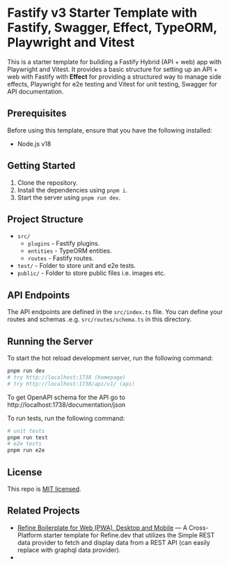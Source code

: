 # Fastify v3 Starter Template with Fastify, Swagger, Effect, TypeORM, Playwright and Vitest

This is a starter template for building a Fastify Hybrid (API + web) app with Playwright and Vitest. It provides a basic structure for setting up an API + web with Fastify with **Effect** for providing a structured way to manage side effects, Playwright for e2e testing and Vitest for unit testing, Swagger for API documentation.

## Prerequisites

Before using this template, ensure that you have the following installed:

- Node.js v18

## Getting Started

1. Clone the repository.
2. Install the dependencies using `pnpm i`.
3. Start the server using `pnpm run dev`.

## Project Structure

- `src/`
  - `plugins` - Fastify plugins.
  - `entities` - TypeORM entities.
  - `routes` - Fastify routes.
- `test/` - Folder to store unit and e2e tests.
- `public/` - Folder to store public files i.e. images etc.

## API Endpoints

The API endpoints are defined in the `src/index.ts` file. You can define your routes and schemas .e.g. `src/routes/schema.ts` in this directory.

## Running the Server

To start the hot reload development server, run the following command:

```bash
pnpm run dev
# try http://localhost:1738 (homepage)
# try http://localhost:1738/api/v1/ (api)
```

To get OpenAPI schema for the API go to http://localhost:1738/documentation/json

To run tests, run the following command:

```bash
# unit tests
pnpm run test
# e2e tests
pnpm run e2e
```

## License

This repo is [MIT licensed](LICENSE).

## Related Projects

- [Refine Boilerplate for Web (PWA), Desktop and Mobile](https://github.com/josephgodwinkimani/refine-starter) — A Cross-Platform starter template for Refine.dev that utilizes the Simple REST data provider to fetch and display data from a REST API (can easily replace with graphql data provider).
-

